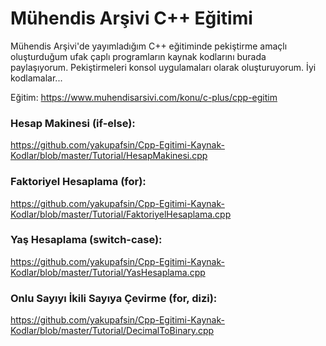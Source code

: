 # Mühendis Arşivi C++ Eğitimi
Mühendis Arşivi'de yayımladığım C++ eğitiminde pekiştirme amaçlı oluşturduğum ufak çaplı programların kaynak kodlarını burada paylaşıyorum. Pekiştirmeleri konsol uygulamaları olarak oluşturuyorum. İyi kodlamalar...

Eğitim: https://www.muhendisarsivi.com/konu/c-plus/cpp-egitim


### Hesap Makinesi (if-else):
https://github.com/yakupafsin/Cpp-Egitimi-Kaynak-Kodlar/blob/master/Tutorial/HesapMakinesi.cpp

### Faktoriyel Hesaplama (for):
https://github.com/yakupafsin/Cpp-Egitimi-Kaynak-Kodlar/blob/master/Tutorial/FaktoriyelHesaplama.cpp

### Yaş Hesaplama (switch-case):
https://github.com/yakupafsin/Cpp-Egitimi-Kaynak-Kodlar/blob/master/Tutorial/YasHesaplama.cpp

### Onlu Sayıyı İkili Sayıya Çevirme (for, dizi):
https://github.com/yakupafsin/Cpp-Egitimi-Kaynak-Kodlar/blob/master/Tutorial/DecimalToBinary.cpp
